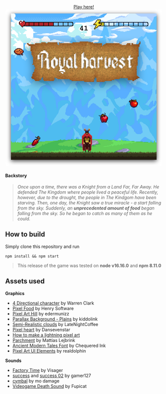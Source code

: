 <div align="center">
    <a href="https://matiduda.netlify.app/game/">Play here!</a></br>
    <img src="screenshot.png" width="500">
</div>

#### **Backstory**

> *Once upon a time, there was a Knight from a Land Far, Far Away. He defended The Kingdom where people lived a peaceful life. Recently, however, due to the drought, the people in The Kindgom have been starving. Then, one day, the Knight saw a true miracle - a start falling from the sky. Suddenly, an **unprecedented amount of food** began falling from the sky. So he began to catch as many of them as he could.*

## How to build

Simply clone this repository and run
```
npm install && npm start
```
> This release of the game was tested on **node v16.16.0** and **npm 8.11.0**

## Assets used

**Graphics**

- [4 Directional character](https://lionheart963.itch.io/4-directional-character) by Warren Clark
- [Pixel Food](https://henrysoftware.itch.io/pixel-food) by Henry Software
- [Pixel Art Hill](https://edermunizz.itch.io/free-pixel-art-hill) by edermunizz
- [Parallax Background - Plains](https://kiddolink.itch.io/parallax-background-plains-pixel-art) by kiddolink
- [Semi-Realistic clouds](https://latenightcoffe.itch.io/2d-pixel-art-semi-realistic-clouds) by LateNightCoffee
- [Pixel heart](https://opengameart.org/content/heart-pixel-art) by Dansevenstar
- [How to make a lightning pixel art](https://www.youtube.com/watch?v=JABpIfSpZ2I)
- [Parchment](https://opengameart.org/content/parchment) by Mattias Lejbrink
- [Ancient Modern Tales Font](https://www.fontspace.com/ancient-modern-tales-font-f28700) by Chequered Ink
- [Pixel Art UI Elements](https://realdolphin.itch.io/pixel-art-ui-elements) by realdolphin

**Sounds**

- [Factory Time](https://freemusicarchive.org/music/Visager/Songs_From_An_Unmade_World_2/Visager_-_Songs_From_An_Unmade_World_2_-_20_Factory_Time_-Loop-/) by Visager
- [success](https://pixabay.com/sound-effects/success-68578/) and [success 02](https://pixabay.com/sound-effects/success-02-68338/) by gamer127
- [cymbal](https://pixabay.com/sound-effects/cymbal-83127/) by mo damage
- [Videogame Death Sound](https://pixabay.com/pl/sound-effects/videogame-death-sound-43894/) by Fupicat
